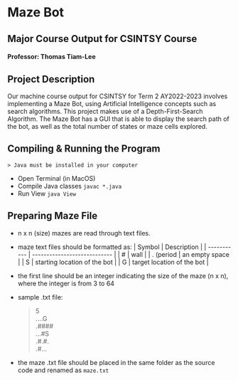 # Maze Bot
## Major Course Output for CSINTSY Course
#### Professor: Thomas Tiam-Lee

## Project Description
Our machine course output for CSINTSY for Term 2 AY2022-2023 involves implementing a 
Maze Bot, using Artificial Intelligence concepts such as search algorithms. This project
makes use of a Depth-First-Search Algorithm. The Maze Bot has a GUI that is able to display
the search path of the bot, as well as the total number of states or maze cells explored.

## Compiling & Running the Program
	> Java must be installed in your computer
- Open Terminal (in MacOS)
- Compile Java classes
	```javac *.java```
- Run View
	```java View```
  
## Preparing Maze File
- n x n (size) mazes are read through text files.
- maze text files should be formatted as:
  | Symbol      | Description                  |
  | ----------- | ---------------------------- |
  | #           | wall                         |
  | . (period   | an empty space               |
  | S           | starting location of the bot |
  | G           | target location of the bot   |

- the first line should be an integer indicating the size of the maze (n x n), where the integer is from 3 to 64
- sample .txt file:
  > 5\
  > ....G\
  > .####\
  > ...#S\
  > .#.#.\
  > .#...

- the maze .txt file should be placed in the same folder as the source code and renamed as
  ```maze.txt```
